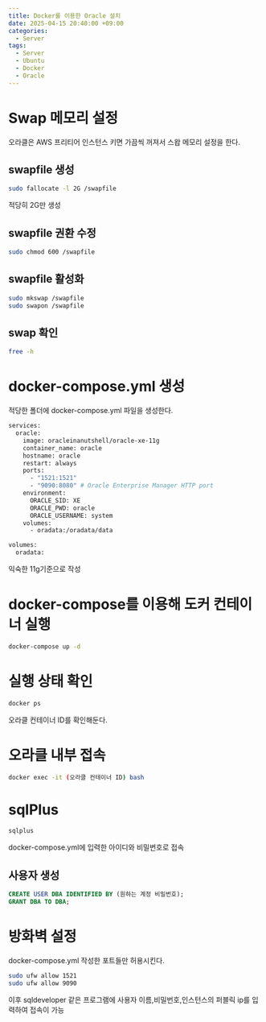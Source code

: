 ```yaml
---
title: Docker를 이용한 Oracle 설치
date: 2025-04-15 20:40:00 +09:00
categories:
  - Server
tags:
  - Server
  - Ubuntu
  - Docker
  - Oracle
---
```


# Swap 메모리 설정

오라클은 AWS 프리티어 인스턴스 키면 가끔씩 꺼져서 스왑 메모리 설정을 한다.

## swapfile 생성

```bash
sudo fallocate -l 2G /swapfile
```
적당히 2G만 생성

## swapfile 권환 수정

```bash
sudo chmod 600 /swapfile
```

## swapfile 활성화

```bash
sudo mkswap /swapfile
sudo swapon /swapfile
```

## swap 확인

```bash
free -h
```

# docker-compose.yml 생성

적당한 폴더에 docker-compose.yml 파일을 생성한다.

```bash
services:
  oracle:
    image: oracleinanutshell/oracle-xe-11g
    container_name: oracle
    hostname: oracle
    restart: always
    ports:
      - "1521:1521"
      - "9090:8080" # Oracle Enterprise Manager HTTP port
    environment:
      ORACLE_SID: XE
      ORACLE_PWD: oracle
      ORACLE_USERNAME: system
    volumes:
      - oradata:/oradata/data

volumes:
  oradata:
```

익숙한 11g기준으로 작성

# docker-compose를 이용해 도커 컨테이너 실행

```bash
docker-compose up -d
```

# 실행 상태 확인 

```bash
docker ps
```
오라클 컨테이너 ID를 확인해둔다.

# 오라클 내부 접속

```bash
docker exec -it (오라클 컨테이너 ID) bash
```

# sqlPlus

```bash
sqlplus
```
docker-compose.yml에 입력한 아이디와 비밀번호로 접속


## 사용자 생성

```sql
CREATE USER DBA IDENTIFIED BY (원하는 계정 비밀번호);
GRANT DBA TO DBA;
```

# 방화벽 설정

docker-compose.yml 작성한 포트들만 허용시킨다.

```bash
sudo ufw allow 1521
sudo ufw allow 9090
```

이후 sqldeveloper 같은 프로그램에 사용자 이름,비밀번호,인스턴스의 퍼블릭 ip를 입력하여 접속이 가능

